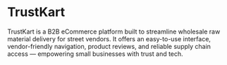 # TrustKart
TrustKart is a B2B eCommerce platform built to streamline wholesale raw material delivery for street vendors. It offers an easy-to-use interface, vendor-friendly navigation, product reviews, and reliable supply chain access — empowering small businesses with trust and tech.
